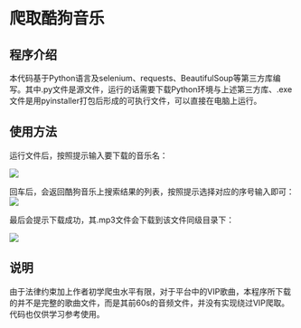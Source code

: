 # 爬取酷狗音乐

## 程序介绍

本代码基于Python语言及selenium、requests、BeautifulSoup等第三方库编写。其中.py文件是源文件，运行的话需要下载Python环境与上述第三方库、.exe文件是用pyinstaller打包后形成的可执行文件，可以直接在电脑上运行。

## 使用方法

运行文件后，按照提示输入要下载的音乐名：

![](C:\Users\86186\Desktop\46a8ff6b86a3f9011d6a4d4400b1e67.png)

回车后，会返回酷狗音乐上搜索结果的列表，按照提示选择对应的序号输入即可：
![](C:\Users\86186\Desktop\33215ce93108806f8655d5728c2bc29.png)

最后会提示下载成功，其.mp3文件会下载到该文件同级目录下：

![](C:\Users\86186\Desktop\002afa18c66b4d13d9a372532e58d97.png)

## 说明

由于法律约束加上作者初学爬虫水平有限，对于平台中的VIP歌曲，本程序所下载的并不是完整的歌曲文件，而是其前60s的音频文件，并没有实现绕过VIP爬取。代码也仅供学习参考使用。

